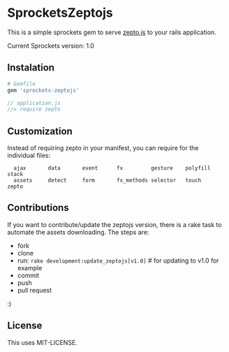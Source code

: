 SprocketsZeptojs
================

This is a simple sprockets gem to serve [zepto.js](http://zeptojs.com) to your rails application.

Current Sprockets version: 1.0

Instalation
------------

```ruby
# Gemfile
gem 'sprockets-zeptojs'
```

```javascript
// application.js
//= require zepto
```

Customization
----------

Instead of requiring zepto in your manifest, you can require for the individual files:

```
  ajax       data       event      fx         gesture    polyfill   stack
  assets     detect     form       fx_methods selector   touch      zepto
```

Contributions
----------

If you want to contribute/update the zeptojs version, there is a rake task to automate the assets downloading.
The steps are:

- fork
- clone
- run: `rake development:update_zeptojs[v1.0]` # for updating to v1.0 for example  
- commit
- push
- pull request

:)

License
------------

This uses MIT-LICENSE.
